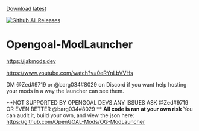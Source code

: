 [Download latest](https://jakmods.dev/download)  

[![Github All Releases](https://img.shields.io/github/downloads/OpenGOAL-Unofficial-Mods/OpenGoal-ModLauncher-dev/latest/total.svg?&label=Updated%20Downloads)]()
 
# Opengoal-ModLauncher

https://jakmods.dev

https://www.youtube.com/watch?v=0eRYnLbVVHs

DM @Zed#9719 or @barg034#8029 on Discord if you want help hosting your mods in a way the launcher can see them.

**NOT SUPPORTED BY OPENGOAL DEVS ANY ISSUES ASK @Zed#9719 OR EVEN BETTER @barg034#8029 **
**All code is ran at your own risk**
You can audit it, build your own, and view the json here:
<https://github.com/OpenGOAL-Mods/OG-ModLauncher>

